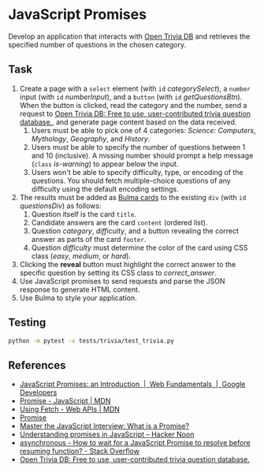 # JavaScript Promises

Develop an application that interacts with [Open Trivia DB](https://opentdb.com/) and retrieves the specified number of questions in the chosen category.

## Task

1. Create a page with a `select` element (with `id` *categorySelect*), a `number` input (with `id` *numberInput*), and a `button` (with `id` *getQuestionsBtn*). When the button is clicked, read the category and the number, send a request to [Open Trivia DB: Free to use, user-contributed trivia question database.](https://opentdb.com/), and generate page content based on the data received.
   1. Users must be able to pick one of 4 categories: *Science: Computers*, *Mythology*, *Geography*, and *History*.
   2. Users must be able to specify the number of questions between 1 and 10 (inclusive). A missing number should prompt a help message (`class` *is-warning*) to appear below the input.
   3. Users won't be able to specify difficulty, type, or encoding of the questions. You should fetch multiple-choice questions of any difficulty using the default encoding settings.
2. The results must be added as [Bulma cards](https://bulma.io/documentation/components/card/) to the existing `div` (with `id` *questionsDiv*) as follows:
   1. Question itself is the card `title`.
   2. Candidate answers are the card `content` (ordered list).
   3. Question *category*, *difficulty*, and a button revealing the correct answer as parts of the card `footer`.
   4. Question *difficulty* must determine the color of the card using CSS class (*easy*, *medium*, or *hard*).
3. Clicking the **reveal** button must highlight the correct answer to the specific question by setting its CSS class to *correct_answer*.
4. Use JavaScript promises to send requests and parse the JSON response to generate HTML content.
5. Use Bulma to style your application.

## Testing

```bash
python -m pytest -v tests/trivia/test_trivia.py
```

## References

- [JavaScript Promises: an Introduction  |  Web Fundamentals  |  Google Developers](https://developers.google.com/web/fundamentals/primers/promises)
- [Promise - JavaScript | MDN](https://developer.mozilla.org/en-US/docs/Web/JavaScript/Reference/Global_Objects/Promise)
- [Using Fetch - Web APIs | MDN](https://developer.mozilla.org/en-US/docs/Web/API/Fetch_API/Using_Fetch)
- [Promise](https://javascript.info/promise-basics)
- [Master the JavaScript Interview: What is a Promise?](https://medium.com/javascript-scene/master-the-javascript-interview-what-is-a-promise-27fc71e77261)
- [Understanding promises in JavaScript – Hacker Noon](https://hackernoon.com/understanding-promises-in-javascript-13d99df067c1)
- [asynchronous - How to wait for a JavaScript Promise to resolve before resuming function? - Stack Overflow](https://stackoverflow.com/questions/28921127/how-to-wait-for-a-javascript-promise-to-resolve-before-resuming-function)
- [Open Trivia DB: Free to use, user-contributed trivia question database.](https://opentdb.com/api_config.php)
